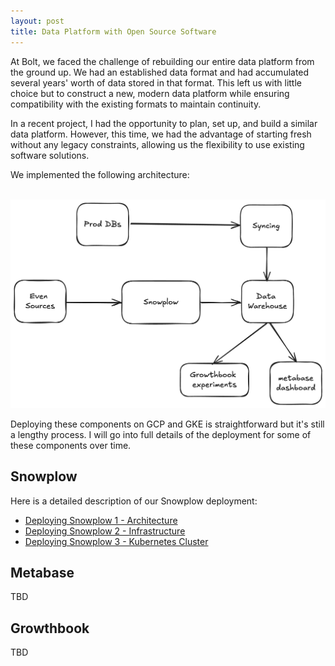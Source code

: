 ```yaml
---
layout: post
title: Data Platform with Open Source Software
---
```


At Bolt, we faced the challenge of rebuilding our entire data platform from the ground up. We had an established data format and had accumulated several years' worth of data stored in that format. This left us with little choice but to construct a new, modern data platform while ensuring compatibility with the existing formats to maintain continuity.

In a recent project, I had the opportunity to plan, set up, and build a similar data platform. However, this time, we had the advantage of starting fresh without any legacy constraints, allowing us the flexibility to use existing software solutions.

We implemented the following architecture:

\
![Data Platform](/public/images/data-platform.png)

Deploying these components on GCP and GKE is straightforward but it's still a lengthy process. I will go into full details of the deployment for some of these components over time.

## Snowplow

Here is a detailed description of our Snowplow deployment:

- [Deploying Snowplow 1 - Architecture](https://blog.spangle.ai/2024/09/28/snowplow-architecture.html)
- [Deploying Snowplow 2 - Infrastructure](https://blog.spangle.ai/2024/09/29/snowplow-infra.html)
- [Deploying Snowplow 3 - Kubernetes Cluster](https://blog.spangle.ai/2024/09/30/snowplow-cluster.html)

## Metabase

TBD

## Growthbook

TBD
